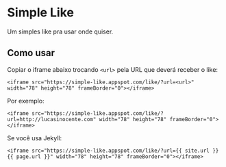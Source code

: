 # Simple Like

Um simples like pra usar onde quiser.

## Como usar

Copiar o iframe abaixo trocando `<url>` pela URL que deverá receber o like:

```
<iframe src="https://simple-like.appspot.com/like/?url=<url>" width="78" height="78" frameBorder="0"></iframe>
```

Por exemplo:
```
<iframe src="https://simple-like.appspot.com/like/?url=http://lucasinocente.com" width="78" height="78" frameBorder="0"></iframe>
```

Se você usa Jekyll:

```
<iframe src="https://simple-like.appspot.com/like/?url={{ site.url }}{{ page.url }}" width="78" height="78" frameBorder="0"></iframe>
```
